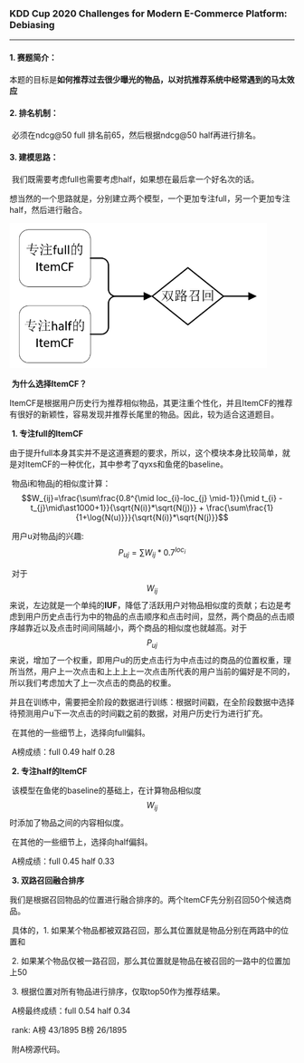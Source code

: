 <script type="text/javascript" src="http://cdn.mathjax.org/mathjax/latest/MathJax.js?config=default"></script>
###  **KDD Cup 2020 Challenges for Modern E-Commerce Platform: Debiasing**

---

#### 1. 赛题简介：

​	本题的目标是**如何推荐过去很少曝光的物品，以对抗推荐系统中经常遇到的马太效应**

#### 2. 排名机制：

​	必须在ndcg@50 full 排名前65，然后根据ndcg@50 half再进行排名。

#### 3. 建模思路：

​	我们既需要考虑full也需要考虑half，如果想在最后拿一个好名次的话。

​	想当然的一个思路就是，分别建立两个模型，一个更加专注full，另一个更加专注half，然后进行融合。

<img src="README.assets/model.png" alt="avatar" style="zoom:60%;" />

​	**为什么选择ItemCF？**

​	ItemCF是根据用户历史行为推荐相似物品，其更注重个性化，并且ItemCF的推荐有很好的新颖性，容易发现并推荐长尾里的物品。因此，较为适合这道题目。

​	**1. 专注full的ItemCF**

​		由于提升full本身其实并不是这道赛题的要求，所以，这个模块本身比较简单，就是对ItemCF的一种优化，其中参考了qyxs和鱼佬的baseline。

​		物品i和物品j的相似度计算：	$$W_{ij}=\frac{\sum\frac{0.8^{\mid loc_{i}-loc_{j} \mid-1}}{\mid t_{i} - t_{j}\mid\ast1000+1}}{\sqrt{N(i)}*\sqrt{N(j)}} + \frac{\sum\frac{1}{1+\log{N(u)}}}{\sqrt{N(i)}*\sqrt{N(j)}}$$

​		用户u对物品j的兴趣:                $$P_{uj}=\sum W_{ij}*0.7^{loc_{i}}$$

​		对于$$W_{ij}$$来说，左边就是一个单纯的**IUF**，降低了活跃用户对物品相似度的贡献；右边是考虑到用户历史点击行为中的物品的点击顺序和点击时间，显然，两个商品的点击顺序越靠近以及点击时间间隔越小，两个商品的相似度也就越高。对于$$P_{uj}$$来说，增加了一个权重，即用户u的历史点击行为中点击过的商品的位置权重，理所当然，用户上一次点击和上上上上一次点击所代表的用户当前的偏好是不同的，所以我们考虑加大了上一次点击的商品的权重。

​		并且在训练中，需要把全阶段的数据进行训练：根据时间戳，在全阶段数据中选择待预测用户u下一次点击的时间戳之前的数据，对用户历史行为进行扩充。

​		在其他的一些细节上，选择向full偏斜。

​		A榜成绩：full 0.49   half 0.28

​	**2. 专注half的ItemCF**

​		该模型在鱼佬的baseline的基础上，在计算物品相似度$$W_{ij}$$时添加了物品之间的内容相似度。

​		在其他的一些细节上，选择向half偏斜。

​		A榜成绩：full 0.45  half 0.33

​	**3.  双路召回融合排序**

​		我们是根据召回物品的位置进行融合排序的。两个ItemCF先分别召回50个候选商品。

​		具体的，1. 如果某个物品都被双路召回，那么其位置就是物品分别在两路中的位置和

​					   2. 如果某个物品仅被一路召回，那么其位置就是物品在被召回的一路中的位置加上50

​						3. 根据位置对所有物品进行排序，仅取top50作为推荐结果。							   

​		A榜最终成绩：full 0.54  half 0.34

​		rank: A榜 43/1895		B榜 26/1895



​	附A榜源代码。

